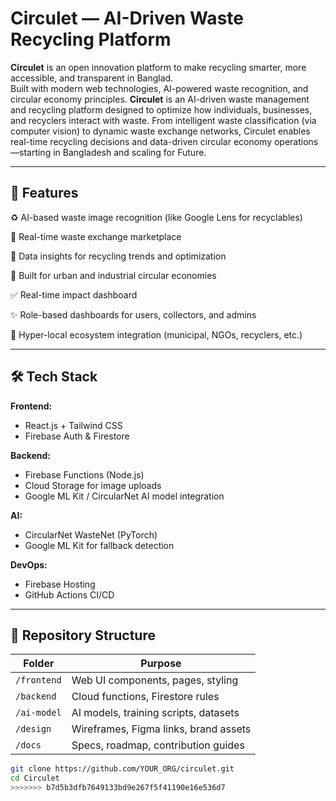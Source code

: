 # Circulet — AI-Driven Waste Recycling Platform

**Circulet** is an open innovation platform to make recycling smarter, more accessible, and transparent in Banglad.  
Built with modern web technologies, AI-powered waste recognition, and circular economy principles.
**Circulet** is an AI-driven waste management and recycling platform designed to optimize how individuals, businesses, and recyclers interact with waste. From intelligent waste classification (via computer vision) to dynamic waste exchange networks, Circulet enables real-time recycling decisions and data-driven circular economy operations—starting in Bangladesh and scaling for Future.

---

## 🌟 Features

♻️ AI-based waste image recognition (like Google Lens for recyclables)

🔁 Real-time waste exchange marketplace

🧠 Data insights for recycling trends and optimization

🌱 Built for urban and industrial circular economies

✅ Real-time impact dashboard

✨ Role-based dashboards for users, collectors, and admins  

📍 Hyper-local ecosystem integration (municipal, NGOs, recyclers, etc.)

---

## 🛠 Tech Stack

**Frontend:**  
- React.js + Tailwind CSS  
- Firebase Auth & Firestore  

**Backend:**  
- Firebase Functions (Node.js)  
- Cloud Storage for image uploads  
- Google ML Kit / CircularNet AI model integration  

**AI:**  
- CircularNet WasteNet (PyTorch)  
- Google ML Kit for fallback detection  

**DevOps:**  
- Firebase Hosting  
- GitHub Actions CI/CD  

---

## 📁 Repository Structure

| Folder | Purpose |
|--------|---------|
| `/frontend` | Web UI components, pages, styling |
| `/backend` | Cloud functions, Firestore rules |
| `/ai-model` | AI models, training scripts, datasets |
| `/design` | Wireframes, Figma links, brand assets |
| `/docs` | Specs, roadmap, contribution guides |

```bash
git clone https://github.com/YOUR_ORG/circulet.git
cd Circulet
>>>>>>> b7d5b3dfb7649133bd9e267f5f41190e16e536d7
